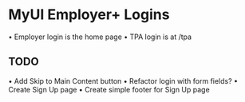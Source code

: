 # MyUI Employer+ Logins

• Employer login is the home page
• TPA login is at /tpa

## TODO

• Add Skip to Main Content button
• Refactor login with form fields?
• Create Sign Up page
• Create simple footer for Sign Up page
